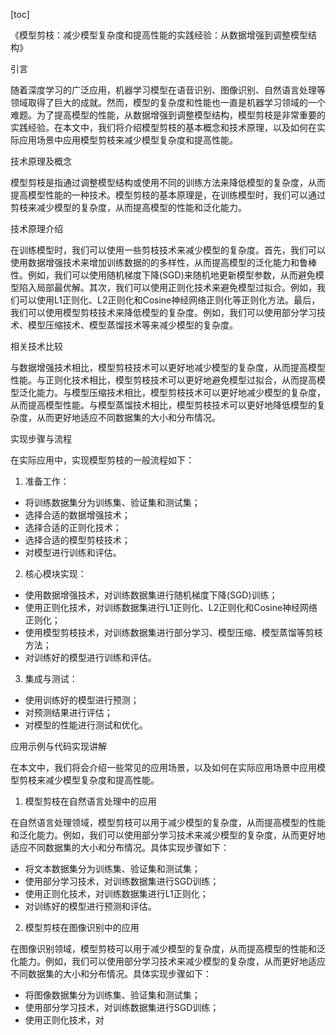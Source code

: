 
[toc]                    
                
                
《模型剪枝：减少模型复杂度和提高性能的实践经验：从数据增强到调整模型结构》

引言

随着深度学习的广泛应用，机器学习模型在语音识别、图像识别、自然语言处理等领域取得了巨大的成就。然而，模型的复杂度和性能也一直是机器学习领域的一个难题。为了提高模型的性能，从数据增强到调整模型结构，模型剪枝是非常重要的实践经验。在本文中，我们将介绍模型剪枝的基本概念和技术原理，以及如何在实际应用场景中应用模型剪枝来减少模型复杂度和提高性能。

技术原理及概念

模型剪枝是指通过调整模型结构或使用不同的训练方法来降低模型的复杂度，从而提高模型性能的一种技术。模型剪枝的基本原理是，在训练模型时，我们可以通过剪枝来减少模型的复杂度，从而提高模型的性能和泛化能力。

技术原理介绍

在训练模型时，我们可以使用一些剪枝技术来减少模型的复杂度。首先，我们可以使用数据增强技术来增加训练数据的的多样性，从而提高模型的泛化能力和鲁棒性。例如，我们可以使用随机梯度下降(SGD)来随机地更新模型参数，从而避免模型陷入局部最优解。其次，我们可以使用正则化技术来避免模型过拟合。例如，我们可以使用L1正则化、L2正则化和Cosine神经网络正则化等正则化方法。最后，我们可以使用模型剪枝技术来降低模型的复杂度。例如，我们可以使用部分学习技术、模型压缩技术、模型蒸馏技术等来减少模型的复杂度。

相关技术比较

与数据增强技术相比，模型剪枝技术可以更好地减少模型的复杂度，从而提高模型性能。与正则化技术相比，模型剪枝技术可以更好地避免模型过拟合，从而提高模型泛化能力。与模型压缩技术相比，模型剪枝技术可以更好地减少模型的复杂度，从而提高模型性能。与模型蒸馏技术相比，模型剪枝技术可以更好地降低模型的复杂度，从而更好地适应不同数据集的大小和分布情况。

实现步骤与流程

在实际应用中，实现模型剪枝的一般流程如下：

1. 准备工作：

- 将训练数据集分为训练集、验证集和测试集；
- 选择合适的数据增强技术；
- 选择合适的正则化技术；
- 选择合适的模型剪枝技术；
- 对模型进行训练和评估。

2. 核心模块实现：

- 使用数据增强技术，对训练数据集进行随机梯度下降(SGD)训练；
- 使用正则化技术，对训练数据集进行L1正则化、L2正则化和Cosine神经网络正则化；
- 使用模型剪枝技术，对训练数据集进行部分学习、模型压缩、模型蒸馏等剪枝方法；
- 对训练好的模型进行训练和评估。

3. 集成与测试：

- 使用训练好的模型进行预测；
- 对预测结果进行评估；
- 对模型的性能进行测试和优化。

应用示例与代码实现讲解

在本文中，我们将会介绍一些常见的应用场景，以及如何在实际应用场景中应用模型剪枝来减少模型复杂度和提高性能。

1. 模型剪枝在自然语言处理中的应用

在自然语言处理领域，模型剪枝可以用于减少模型的复杂度，从而提高模型的性能和泛化能力。例如，我们可以使用部分学习技术来减少模型的复杂度，从而更好地适应不同数据集的大小和分布情况。具体实现步骤如下：

- 将文本数据集分为训练集、验证集和测试集；
- 使用部分学习技术，对训练数据集进行SGD训练；
- 使用正则化技术，对训练数据集进行L1正则化；
- 对训练好的模型进行预测和评估。

2. 模型剪枝在图像识别中的应用

在图像识别领域，模型剪枝可以用于减少模型的复杂度，从而提高模型的性能和泛化能力。例如，我们可以使用部分学习技术来减少模型的复杂度，从而更好地适应不同数据集的大小和分布情况。具体实现步骤如下：

- 将图像数据集分为训练集、验证集和测试集；
- 使用部分学习技术，对训练数据集进行SGD训练；
- 使用正则化技术，对


